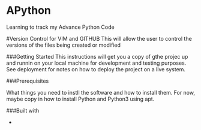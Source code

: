# APython
Learning to track my Advance Python Code

#Version Control for VIM and GITHUB
This will allow the user to control the versions of the files  being created or modified

###Getting Started
This instructions will get you a copy of gthe projec up and runnin on your local machine for development and testing purposes. See deployment for notes on how to deploy the project on a live system.

###Prerequisites

What things you need to instll the software and how to install them. For now, maybe copy in how to install Python and Python3 using apt.

###Built with

*
